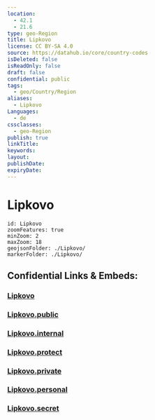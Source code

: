 ```yaml
---
location:
  - 42.1
  - 21.6
type: geo-Region
title: Lipkovo
license: CC BY-SA 4.0
source: https://datahub.io/core/country-codes
isDeleted: false
isReadOnly: false
draft: false
confidential: public
tags:
  - geo/Country/Region
aliases:
  - Lipkovo
Languages:
  - de
cssclasses:
  - geo-Region
publish: true
linkTitle:
keywords:
layout:
publishDate:
expiryDate:
---
```


# Lipkovo

```leaflet
id: Lipkovo
zoomFeatures: true 
minZoom: 2 
maxZoom: 18
geojsonFolder: ./Lipkovo/
markerFolder: ./Lipkovo/
```


## Confidential Links & Embeds: 

### [Lipkovo](/_Standards/Earth/Continent/Europe/Europe~South/Macedonia~North/Municipalities~Macedonia/Lipkovo.md) 

### [Lipkovo.public](/_public/Earth/Continent/Europe/Europe~South/Macedonia~North/Municipalities~Macedonia/Lipkovo.public.md) 

### [Lipkovo.internal](/_internal/Earth/Continent/Europe/Europe~South/Macedonia~North/Municipalities~Macedonia/Lipkovo.internal.md) 

### [Lipkovo.protect](/_protect/Earth/Continent/Europe/Europe~South/Macedonia~North/Municipalities~Macedonia/Lipkovo.protect.md) 

### [Lipkovo.private](/_private/Earth/Continent/Europe/Europe~South/Macedonia~North/Municipalities~Macedonia/Lipkovo.private.md) 

### [Lipkovo.personal](/_personal/Earth/Continent/Europe/Europe~South/Macedonia~North/Municipalities~Macedonia/Lipkovo.personal.md) 

### [Lipkovo.secret](/_secret/Earth/Continent/Europe/Europe~South/Macedonia~North/Municipalities~Macedonia/Lipkovo.secret.md)

